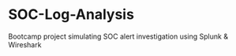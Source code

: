 # SOC-Log-Analysis
Bootcamp project simulating SOC alert investigation using Splunk &amp; Wireshark
